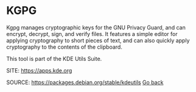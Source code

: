 # KGPG

 Kgpg manages cryptographic keys for the GNU Privacy Guard, and
 can encrypt, decrypt, sign, and verify files. It features a 
 simple editor for applying cryptography to short pieces of text,
 and can also quickly apply cryptography to the contents of the
 clipboard. 

 This tool is part of the KDE Utils Suite.
 
 SITE: https://apps.kde.org

 SOURCE: https://packages.debian.org/stable/kdeutils
 [Go back](https://portable-linux-apps.github.io/apps.html)
